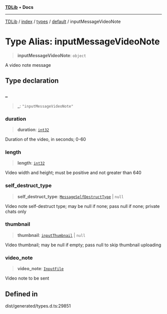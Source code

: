 [**TDLib**](../../../../../../README.md) • **Docs**

***

[TDLib](../../../../../../modules.md) / [index](../../../../../README.md) / [types](../../../README.md) / [default](../README.md) / inputMessageVideoNote

# Type Alias: inputMessageVideoNote

> **inputMessageVideoNote**: `object`

A video note message

## Type declaration

### \_

> **\_**: `"inputMessageVideoNote"`

### duration

> **duration**: [`int32`](int32-1.md)

Duration of the video, in seconds; 0-60

### length

> **length**: [`int32`](int32-1.md)

Video width and height; must be positive and not greater than 640

### self\_destruct\_type

> **self\_destruct\_type**: [`MessageSelfDestructType`](MessageSelfDestructType.md) \| `null`

Video note self-destruct type; may be null if none; pass null if none; private chats only

### thumbnail

> **thumbnail**: [`inputThumbnail`](inputThumbnail-1.md) \| `null`

Video thumbnail; may be null if empty; pass null to skip thumbnail uploading

### video\_note

> **video\_note**: [`InputFile`](InputFile.md)

Video note to be sent

## Defined in

dist/generated/types.d.ts:29851

